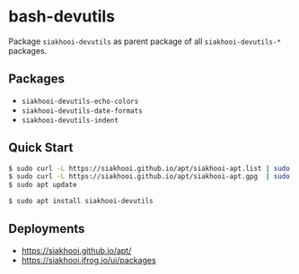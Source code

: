 # bash-devutils

Package `siakhooi-devutils` as parent package of all `siakhooi-devutils-*` packages.

## Packages

- `siakhooi-devutils-echo-colors`
- `siakhooi-devutils-date-formats`
- `siakhooi-devutils-indent`

## Quick Start

```bash
$ sudo curl -L https://siakhooi.github.io/apt/siakhooi-apt.list | sudo tee /etc/apt/sources.list.d/siakhooi-apt.list > /dev/null
$ sudo curl -L https://siakhooi.github.io/apt/siakhooi-apt.gpg  | sudo tee /usr/share/keyrings/siakhooi-apt.gpg > /dev/null
$ sudo apt update

$ sudo apt install siakhooi-devutils
```

## Deployments

- <https://siakhooi.github.io/apt/>
- <https://siakhooi.jfrog.io/ui/packages>
